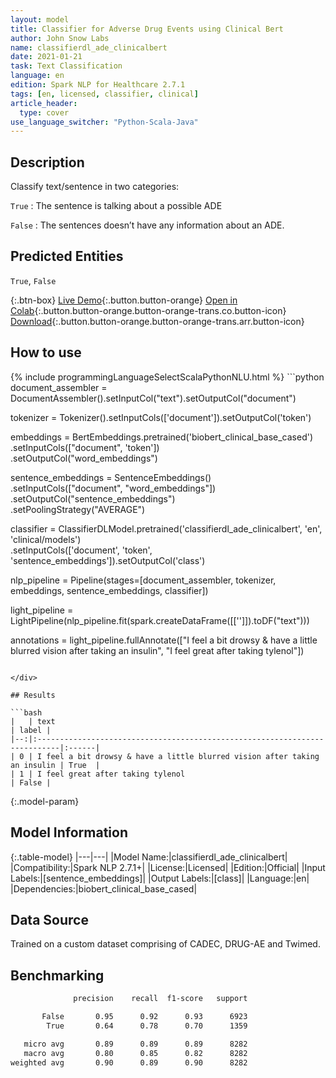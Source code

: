```yaml
---
layout: model
title: Classifier for Adverse Drug Events using Clinical Bert
author: John Snow Labs
name: classifierdl_ade_clinicalbert
date: 2021-01-21
task: Text Classification
language: en
edition: Spark NLP for Healthcare 2.7.1
tags: [en, licensed, classifier, clinical]
article_header:
  type: cover
use_language_switcher: "Python-Scala-Java"
---
```


## Description

Classify text/sentence in two categories:

 `True` : The sentence is talking about a possible ADE

 `False` : The sentences doesn’t have any information about an ADE.

## Predicted Entities

`True`, `False`

{:.btn-box}
[Live Demo](https://demo.johnsnowlabs.com/healthcare/PP_ADE/){:.button.button-orange}
[Open in Colab](https://colab.research.google.com/github/JohnSnowLabs/spark-nlp-workshop/blob/master/tutorials/Certification_Trainings/Healthcare/16.Adverse_Drug_Event_ADE_NER_and_Classifier.ipynb){:.button.button-orange.button-orange-trans.co.button-icon}
[Download](https://s3.amazonaws.com/auxdata.johnsnowlabs.com/clinical/models/classifierdl_ade_clinicalbert_en_2.7.1_2.4_1611244439637.zip){:.button.button-orange.button-orange-trans.arr.button-icon}

## How to use



<div class="tabs-box" markdown="1">
{% include programmingLanguageSelectScalaPythonNLU.html %}
```python
document_assembler = DocumentAssembler().setInputCol("text").setOutputCol("document")

tokenizer = Tokenizer().setInputCols(['document']).setOutputCol('token')

embeddings = BertEmbeddings.pretrained('biobert_clinical_base_cased')\
    .setInputCols(["document", 'token'])\
    .setOutputCol("word_embeddings")

sentence_embeddings = SentenceEmbeddings() \
      .setInputCols(["document", "word_embeddings"]) \
      .setOutputCol("sentence_embeddings") \
      .setPoolingStrategy("AVERAGE")

classifier = ClassifierDLModel.pretrained('classifierdl_ade_clinicalbert', 'en', 'clinical/models')\
    .setInputCols(['document', 'token', 'sentence_embeddings']).setOutputCol('class')

nlp_pipeline = Pipeline(stages=[document_assembler, tokenizer, embeddings, sentence_embeddings, classifier])

light_pipeline = LightPipeline(nlp_pipeline.fit(spark.createDataFrame([['']]).toDF("text")))

annotations = light_pipeline.fullAnnotate(["I feel a bit drowsy & have a little blurred vision after taking an insulin", "I feel great after taking tylenol"])
```

</div>

## Results

```bash
|   | text                                                                       | label |
|--:|:---------------------------------------------------------------------------|:------|
| 0 | I feel a bit drowsy & have a little blurred vision after taking an insulin | True  |
| 1 | I feel great after taking tylenol                                          | False |

```

{:.model-param}
## Model Information

{:.table-model}
|---|---|
|Model Name:|classifierdl_ade_clinicalbert|
|Compatibility:|Spark NLP 2.7.1+|
|License:|Licensed|
|Edition:|Official|
|Input Labels:|[sentence_embeddings]|
|Output Labels:|[class]|
|Language:|en|
|Dependencies:|biobert_clinical_base_cased|

## Data Source

Trained on a custom dataset comprising of CADEC, DRUG-AE and Twimed.

## Benchmarking

```bash
              precision    recall  f1-score   support

       False       0.95      0.92      0.93      6923
        True       0.64      0.78      0.70      1359

   micro avg       0.89      0.89      0.89      8282
   macro avg       0.80      0.85      0.82      8282
weighted avg       0.90      0.89      0.90      8282
```